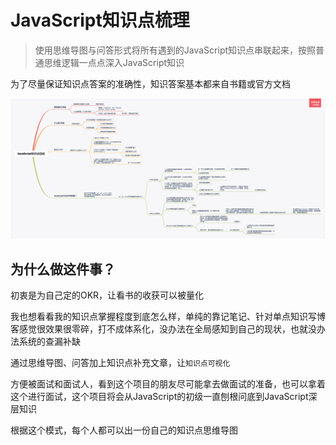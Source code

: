 # JavaScript知识点梳理

>  使用思维导图与问答形式将所有遇到的JavaScript知识点串联起来，按照普通思维逻辑一点点深入JavaScript知识

为了尽量保证知识点答案的准确性，知识答案基本都来自书籍或官方文档

![知识点思维导图](https://github.com/nemo-shen/javascript-knowledge/blob/master/JavaScript%E7%9F%A5%E8%AF%86%E7%82%B9%E6%80%BB%E7%BB%93.png?raw=true)



## 为什么做这件事？

初衷是为自己定的OKR，让看书的收获可以被量化

我也想看看我的知识点掌握程度到底怎么样，单纯的靠记笔记、针对单点知识写博客感觉很效果很零碎，打不成体系化，没办法在全局感知到自己的现状，也就没办法系统的查漏补缺

通过思维导图、问答加上知识点补充文章，让`知识点可视化`

方便被面试和面试人，看到这个项目的朋友尽可能拿去做面试的准备，也可以拿着这个进行面试，这个项目将会从JavaScript的初级一直刨根问底到JavaScript深层知识

根据这个模式，每个人都可以出一份自己的知识点思维导图


